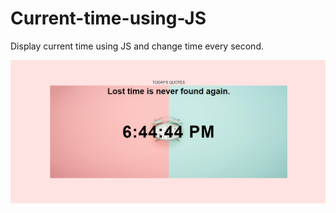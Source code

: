 # Current-time-using-JS
Display current time using JS and change time every second.

![Project Image](https://github.com/HadiRaza04/Current-time-using-JS/blob/main/CurrentTime.png?raw=true)
